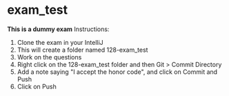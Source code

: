 # exam_test
**This is a dummy exam**
Instructions:
1. Clone the exam in your IntelliJ
2. This will create a folder named 128-exam_test
3. Work on the questions
4. Right click on the 128-exam_test folder and then Git > Commit Directory
5. Add a note saying "I accept the honor code", and click on Commit and Push
6. Click on Push
